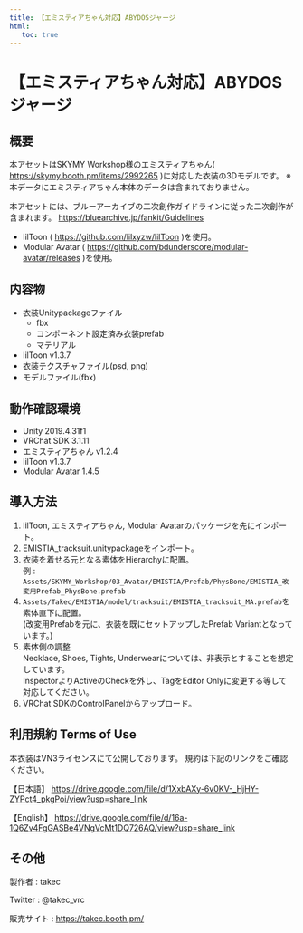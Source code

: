 ```yaml
---
title: 【エミスティアちゃん対応】ABYDOSジャージ
html:
   toc: true
---
```


# 【エミスティアちゃん対応】ABYDOSジャージ

## 概要
本アセットはSKYMY Workshop様のエミスティアちゃん( https://skymy.booth.pm/items/2992265 )に対応した衣装の3Dモデルです。
※本データにエミスティアちゃん本体のデータは含まれておりません。

本アセットには、ブルーアーカイブの二次創作ガイドラインに従った二次創作が含まれます。
https://bluearchive.jp/fankit/Guidelines

* lilToon ( https://github.com/lilxyzw/lilToon )を使用。
* Modular Avatar ( https://github.com/bdunderscore/modular-avatar/releases )を使用。

## 内容物
* 衣装Unitypackageファイル
  * fbx
  * コンポーネント設定済み衣装prefab
  * マテリアル
* lilToon v1.3.7
* 衣装テクスチャファイル(psd, png)
* モデルファイル(fbx)

## 動作確認環境
* Unity 2019.4.31f1
* VRChat SDK 3.1.11
* エミスティアちゃん v1.2.4
* lilToon v1.3.7
* Modular Avatar 1.4.5

## 導入方法
1. lilToon, エミスティアちゃん, Modular Avatarのパッケージを先にインポート。
2. EMISTIA_tracksuit.unitypackageをインポート。
3. 衣装を着せる元となる素体をHierarchyに配置。  
   例 : `Assets/SKYMY_Workshop/03_Avatar/EMISTIA/Prefab/PhysBone/EMISTIA_改変用Prefab_PhysBone.prefab`
4. `Assets/Takec/EMISTIA/model/tracksuit/EMISTIA_tracksuit_MA.prefab`を素体直下に配置。  
   (改変用Prefabを元に、衣装を既にセットアップしたPrefab Variantとなっています。)
5. 素体側の調整  
   Necklace, Shoes, Tights, Underwearについては、非表示とすることを想定しています。  
   InspectorよりActiveのCheckを外し、TagをEditor Onlyに変更する等して対応してください。
6. VRChat SDKのControlPanelからアップロード。

## 利用規約 Terms of Use
本衣装はVN3ライセンスにて公開しております。
規約は下記のリンクをご確認ください。

【日本語】
https://drive.google.com/file/d/1XxbAXy-6v0KV-_HjHY-ZYPct4_pkgPoi/view?usp=share_link

【English】
https://drive.google.com/file/d/16a-1Q6Zv4FgGASBe4VNgVcMt1DQ726AQ/view?usp=share_link

## その他
製作者
: takec

Twitter
: @takec_vrc

販売サイト
: https://takec.booth.pm/
